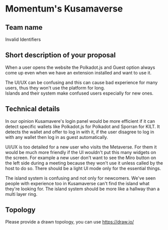 # Momentum's Kusamaverse

## Team name

Invalid Identifiers

## Short description of your proposal

When a user opens the website the Polkadot.js and Guest option always come up even when we have an extension installed and want to use it.  

The UI/UX can be confusing and this can cause bad experience for many users, thus they won't use the platform for long.  
Islands and their system make confused users especially for new ones.  

## Technical details

In our opinion Kusamavere's login panel would be more efficient if it can detect specific wallets like Polkadot.js for Polkadot and Sporran for KILT. It detects the wallet and offer to log in with it, if the user disagree to log in with any wallet then log in as guest automatically.

UI/UX is too detailed for a new user who visits the Metaverse. For them it would be much more friendly if the UI wouldn't put this many widgets on the screen. For example a new user don't want to see the Miro button on the left side during a meeting because they won't use it unless called by the host to do so. There should be a light UI mode only for the essential things.

The island system is confusing and not only for newcomers. We've seen people with experience too in Kusamaverse can't find the island what they're looking for. The island system should be more like a hallway than a multi layer ring.   

## Topology

Please provide a drawn topology, you can use https://draw.io/
